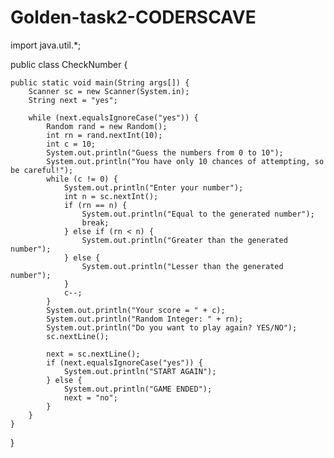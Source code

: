 # Golden-task2-CODERSCAVE
import java.util.*;

public class CheckNumber {

    public static void main(String args[]) {
        Scanner sc = new Scanner(System.in);
        String next = "yes";
      
        while (next.equalsIgnoreCase("yes")) {
            Random rand = new Random();
            int rn = rand.nextInt(10);
            int c = 10;
            System.out.println("Guess the numbers from 0 to 10");
            System.out.println("You have only 10 chances of attempting, so be careful!");
            while (c != 0) {
                System.out.println("Enter your number");
                int n = sc.nextInt();
                if (rn == n) {
                    System.out.println("Equal to the generated number");
                    break;
                } else if (rn < n) {
                    System.out.println("Greater than the generated number");
                } else {
                    System.out.println("Lesser than the generated number");
                }
                c--;
            }
            System.out.println("Your score = " + c);
            System.out.println("Random Integer: " + rn);
            System.out.println("Do you want to play again? YES/NO");
            sc.nextLine(); 

            next = sc.nextLine();
            if (next.equalsIgnoreCase("yes")) {
                System.out.println("START AGAIN");
            } else {
                System.out.println("GAME ENDED");
                next = "no";
            }
        }
    }
}
